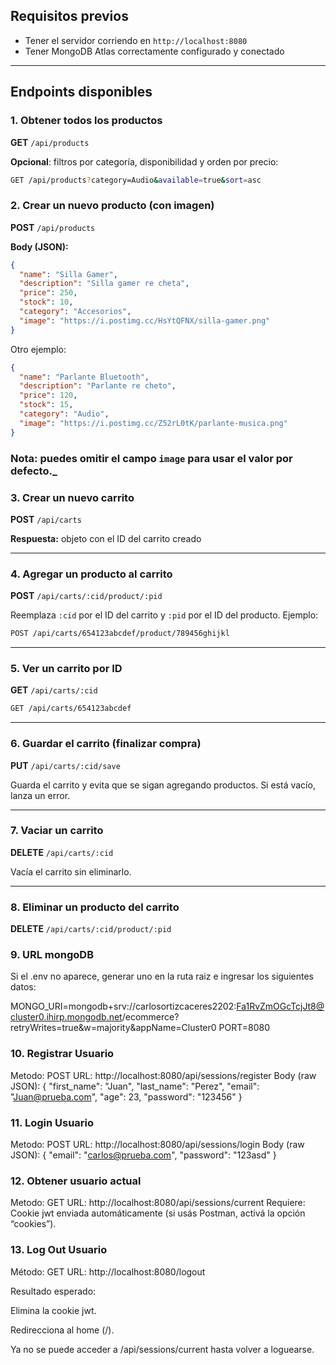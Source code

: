 ## Requisitos previos

- Tener el servidor corriendo en `http://localhost:8080`
- Tener MongoDB Atlas correctamente configurado y conectado

---

## Endpoints disponibles

### 1. Obtener todos los productos

**GET** `/api/products`

**Opcional**: filtros por categoría, disponibilidad y orden por precio:

```bash
GET /api/products?category=Audio&available=true&sort=asc
```

### 2. Crear un nuevo producto (con imagen)

**POST** `/api/products`

**Body (JSON):**
```json
{
  "name": "Silla Gamer",
  "description": "Silla gamer re cheta",
  "price": 250,
  "stock": 10,
  "category": "Accesorios",
  "image": "https://i.postimg.cc/HsYtQFNX/silla-gamer.png"
}
```

Otro ejemplo:
```json
{
  "name": "Parlante Bluetooth",
  "description": "Parlante re cheto",
  "price": 120,
  "stock": 15,
  "category": "Audio",
  "image": "https://i.postimg.cc/Z52rL0tK/parlante-musica.png"
}
```

### Nota: puedes omitir el campo `image` para usar el valor por defecto._

### 3. Crear un nuevo carrito

**POST** `/api/carts`

**Respuesta:** objeto con el ID del carrito creado

---

### 4. Agregar un producto al carrito

**POST** `/api/carts/:cid/product/:pid`

Reemplaza `:cid` por el ID del carrito y `:pid` por el ID del producto. Ejemplo:
```bash
POST /api/carts/654123abcdef/product/789456ghijkl
```

---

### 5. Ver un carrito por ID

**GET** `/api/carts/:cid`

```bash
GET /api/carts/654123abcdef
```

---

### 6. Guardar el carrito (finalizar compra)

**PUT** `/api/carts/:cid/save`

Guarda el carrito y evita que se sigan agregando productos. Si está vacío, lanza un error.

---

### 7. Vaciar un carrito

**DELETE** `/api/carts/:cid`

Vacía el carrito sin eliminarlo.

---

### 8. Eliminar un producto del carrito

**DELETE** `/api/carts/:cid/product/:pid`

### 9. URL mongoDB

Si el .env no aparece, generar uno en la ruta raiz e ingresar los siguientes datos:

MONGO_URI=mongodb+srv://carlosortizcaceres2202:Fa1RvZmOGcTcjJt8@cluster0.ihirp.mongodb.net/ecommerce?retryWrites=true&w=majority&appName=Cluster0
PORT=8080


### 10. Registrar Usuario

Metodo: POST
URL: http://localhost:8080/api/sessions/register
Body (raw JSON):
{
  "first_name": "Juan",
  "last_name": "Perez",
  "email": "Juan@prueba.com",
  "age": 23,
  "password": "123456"
}

### 11. Login Usuario

Metodo: POST
URL: http://localhost:8080/api/sessions/login
Body (raw JSON):
{
  "email": "carlos@prueba.com",
  "password": "123asd"
}

### 12. Obtener usuario actual
Metodo: GET
URL: http://localhost:8080/api/sessions/current
Requiere: Cookie jwt enviada automáticamente (si usás Postman, activá la opción “cookies”).

### 13. Log Out Usuario

Método: GET
URL: http://localhost:8080/logout

Resultado esperado:

Elimina la cookie jwt.

Redirecciona al home (/).

Ya no se puede acceder a /api/sessions/current hasta volver a loguearse.



